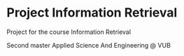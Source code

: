# Project Information Retrieval

Project for the course Information Retrieval

Second master Applied Science And Engineering @ VUB

